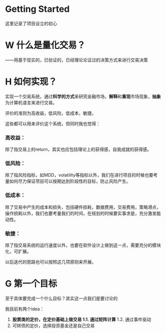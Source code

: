 # Getting Started

这里记录了项目设立的初心

# W 什么是量化交易？

——用基于现实的，已验证的，已经理论论证过的决策方式来进行交易决策

# H 如何实现？

实现一个交易系统，通过**科学的方式**来研究金融市场，**解释**和**重现**市场现象，**抽象**为计算机语言来进行交易。

评价的准则为高收益，低风险，低成本，敏捷。

这些都可以用来评价这个系统，但同时我也觉得：

### 高收益：

除了指交易上的return，其实也应包括理论上的获得感，自我成就的获得感。

### 低风险：

除了指风险指标，如MDD，volatility等指标以外，我们在进行项目的时候也要考量如何尽力保证项目可以按期达到阶段性的目标，防止风险产生。

### 低成本：

除了交易中产生的成本和损失，包括硬件损耗，数据费用，交易费用，策略滑点，操作损耗以外，我们也要考量我们的时间，在规划的时候要实事求是，充分激发能动性。

### 敏捷：

除了指交易系统的运行速度以外，也要在软件设计上做到这一点，需要充分的模块化，可扩展。

以后迭代的思路也可以按照这几项原则来开展。

# G 第一个目标

至于具体要完成一个什么目标？其实这一点我们是要讨论的

我目前有两个idea：

1. **股票类的定价，在定价基础上做交易
1.1. 通过矩阵计算**
1.2. 通过事件驱动
2. 可转债的定价，选择投资基金还是自己交易